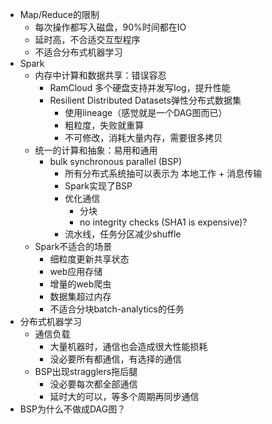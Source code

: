 * Map/Reduce的限制
	* 每次操作都写入磁盘，90%时间都在IO
	* 延时高，不合适交互型程序
	* 不适合分布式机器学习
* Spark
	* 内存中计算和数据共享：错误容忍
		* RamCloud 多个硬盘支持并发写log，提升性能
		* Resilient Distributed Datasets弹性分布式数据集
			* 使用lineage（感觉就是一个DAG图而已）
			* 粗粒度，失败就重算
			* 不可修改，消耗大量内存，需要很多拷贝
	* 统一的计算和抽象：易用和通用
		* bulk synchronous parallel (BSP)
			* 所有分布式系统抽可以表示为 本地工作 + 消息传输
			* Spark实现了BSP
			* 优化通信
				* 分块
				* no integrity checks (SHA1 is expensive)?
			* 流水线，任务分区减少shuffle
	* Spark不适合的场景
		* 细粒度更新共享状态
		* web应用存储
		* 增量的web爬虫
		* 数据集超过内存
		* 不适合分块batch-analytics的任务
* 分布式机器学习
	* 通信负载
		* 大量机器时，通信也会造成很大性能损耗
		* 没必要所有都通信，有选择的通信
	* BSP出现stragglers拖后腿
		* 没必要每次都全部通信
		* 延时大的可以，等多个周期再同步通信
* BSP为什么不做成DAG图？




